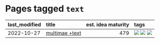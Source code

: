 # Pages tagged `text`

|last_modified|title|est. idea maturity|tags
|:---|:---|---:|:---|
|2022-10-27|[multimae +text](../multimae_w_text.md)|479|[![](https://img.shields.io/badge/tag-experimental-2b1421)](../tags/experimental.md) [![](https://img.shields.io/badge/tag-prompting-aa21fc)](../tags/prompting.md) [![](https://img.shields.io/badge/tag-text-3c7f53)](../tags/text.md)|